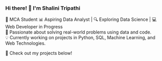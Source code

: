 ### Hi there! 👋 I'm Shalini Tripathi  

🚀 MCA Student 
📊 Aspiring Data Analyst | 🔍 Exploring Data Science | 💻 Web Developer in Progress  
🚀 Passionate about solving real-world problems using data and code.  
💡 Currently working on projects in Python, SQL, Machine Learning, and Web Technologies.  

📌 Check out my projects below!  


<!--
**shalini2611/shalini2611** is a ✨ _special_ ✨ repository because its `README.md` (this file) appears on your GitHub profile.

Here are some ideas to get you started:

- 🔭 I’m currently working on ...
- 🌱 I’m currently learning ...
- 👯 I’m looking to collaborate on ...
- 🤔 I’m looking for help with ...
- 💬 Ask me about ...
- 📫 How to reach me: ...
- 😄 Pronouns: ...
- ⚡ Fun fact: ...
-->
